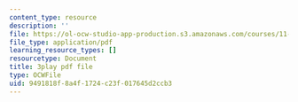 ```yaml
---
content_type: resource
description: ''
file: https://ol-ocw-studio-app-production.s3.amazonaws.com/courses/11-384-malaysia-sustainable-cities-practicum-spring-2018/9491818f8a4f1724c23f017645d2ccb3_2cPGZ4H67Ek.pdf
file_type: application/pdf
learning_resource_types: []
resourcetype: Document
title: 3play pdf file
type: OCWFile
uid: 9491818f-8a4f-1724-c23f-017645d2ccb3
---
```

